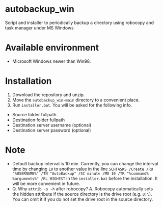 # autobackup_win
Script and installer to periodically backup a directory using robocopy and task manager under MS Windows

# Available environment
- Microsoft Windows newer than Win98.

# Installation
1. Download the repository and unzip.
2. Move the `autobackup_win-main` directory to a convenient place.
3. Run `installer.bat`. You will be asked for the following info.
  - Source folder fullpath
  - Destination folder fullpath
  - Destination server username (optional)
  - Destination server password (optional)

# Note 
- Default backup interval is 10 min. Currently, you can change the interval time by changing `10` to another value in the line `SCHTASKS /Create /RU "%USERNAME%" /TN "AutoBackup" /SC minute /MO 10 /TR "%command% %arguments%" /RL HIGHEST` in the `installer.bat` before the installation. It will be more convenient in future.
- Q. Why `attrib -s -h` after robocopy? A. Robocopy automatically sets the hidden attribute if the source directory is the drive root (e.g. `D:\`). You can omit it if you do not set the drive root in the source directory.
